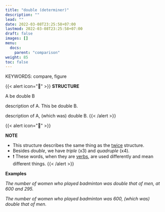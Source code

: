 ```yaml
---
title: "double (determiner)"
description: ""
lead: ""
date: 2022-03-08T23:25:58+07:00
lastmod: 2022-03-08T23:25:58+07:00
draft: false
images: []
menu:
  docs:
    parent: "comparison"
weight: 85
toc: false
---
```


KEYWORDS: compare, figure

{{< alert icon="🌱" >}}
**STRUCTURE**

A be double B

description of A. This be double B.

description of A, (which was) double B.
{{< /alert >}}

{{< alert icon="📝" >}}

**NOTE**

- This structure describes the same thing as the [twice](../twice-1) structure.
- Besides _double_, we have _triple_ (x3) and _quadruple_ (x4).
- ❗️ These words, when they are [verbs](../../trends/double-verb), are used differently and mean different things.
  {{< /alert >}}

**Examples**

_The number of women who played badminton was double that of men, at 600 and 295._

_The number of women who played badminton was 600, (which was) double that of men._
